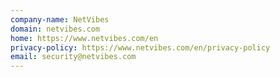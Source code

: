 ```yaml
---
company-name: NetVibes
domain: netvibes.com
home: https://www.netvibes.com/en
privacy-policy: https://www.netvibes.com/en/privacy-policy
email: security@netvibes.com
---
```




